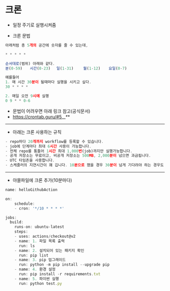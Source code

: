 # 크론 

- 일정 주기로 실행시켜줌

- 크론 문법
```js
아래처럼 총 5개의 공간에 숫자를 줄 수 있는데,

* * * * * 

순서대로(범위) 아래와 같다.
분(0-59)　　시간(0-23)　 일(1-31)　　 월(1-12)　  요일(0-7)

예를들어
1. 매 시간 30분이 될때마다 실행을 시키고 싶다.
30 * * * *

2. 매일 오전 9시에 실행
0 9 * * 0-6
```

- 문법이 어려우면 아래 링크 참고(공식문서)
- https://crontab.guru/#5_*_*_*_*
-------------------- 

- 아래는 크론 사용하는 규칙
```js
- repo마다 20개까지 workflow를 등록할 수 있습니다.
- job에 단계마다 최대 6시간 사용이 가능합니다.
- 전체 repo를 통틀어 1시간 최대 1,000번(job)까지만 실행가능합니다.
- 공개 저장소는 무료이고, 비공개 저장소는 500MB, 2,000분이 넘으면 과금됩니다.
- UTC 타임존을 사용합니다.
- 스케줄러의 지연시간이 꽤 깁니다. 10분으로 했을 경우 30분이 넘게 기다려야 하는 경우도 있으며, 사용량이 많아서 지연되는 것으로 보입니다. google에 github actions cron delay로 검색해보시면 다른 repo도 동일한 현상임을 알 수 있습니다.
```
--------------------
- 야믈파일에 크론 추가(10분마다)

```js
name: helloGithubAction

on:
	schedule:
    - cron: '*/10 * * * *'

jobs:
  build:
    runs-on: ubuntu-latest
    steps:
    - uses: actions/checkout@v2
    - name: 1. 파일 목록 출력
      run: ls
    - name: 2. 설치되어 있는 패키지 확인
      run: pip list
    - name: 3. pip 업그래이드
      run: python -m pip install --upgrade pip
    - name: 4. 환경 설정
      run: pip install -r requirements.txt
    - name: 5. 파이썬 실행
      run: python test.py
```
